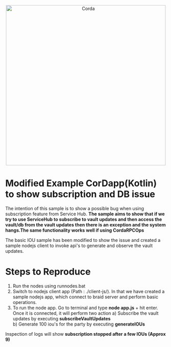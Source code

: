 <p align="center">
  <img src="https://www.corda.net/wp-content/uploads/2016/11/fg005_corda_b.png" alt="Corda" width="500">
</p>

# Modified Example CorDapp(Kotlin) to show subscription and DB issue

The intention of this sample is to show a possible bug when using subscription feature from Service Hub. **The sample aims to show that if we try to use ServiceHub to subscribe to vault updates and then access the vault/db from the vault updates then there is an exception and the system hangs.The same functionality works well if using CordaRPCOps**

The basic IOU sample has been modified to show the issue and created a sample nodejs client to invoke api's to generate and observe the vault updates.

# Steps to Reproduce
1. Run the nodes using runnodes.bat
2. Switch to nodejs client app (Path : ./client-js/). In that we have created a sample nodejs app, which connect to braid server and perform basic operations.
3. To run the node app. Go to terminal and type **node app.js** + hit enter. Once it is connected, it will perform two action
   a) Subscribe the vault updates by executing **subscribeVaultUpdates**	
   b) Generate 100 iou's for the party by executing **generateIOUs**

Inspection of logs will show **subscription stopped after a few IOUs (Approx 9)**
